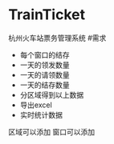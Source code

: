 # TrainTicket
杭州火车站票务管理系统
#需求
* 每个窗口的结存
* 一天的领发数量
* 一天的请领数量
* 一天的结存数量
* 分区域得到以上数据
* 导出excel
* 实时统计数据

区域可以添加
窗口可以添加
